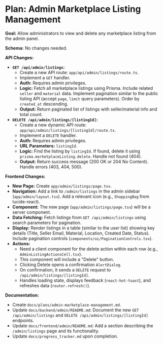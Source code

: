# Plan: Admin Marketplace Listing Management

**Goal:** Allow administrators to view and delete any marketplace listing from the admin panel.

**Schema:** No changes needed.

**API Changes:**

*   **`GET /api/admin/listings`:**
    *   Create a new API route: `app/api/admin/listings/route.ts`.
    *   Implement a `GET` handler.
    *   **Auth:** Requires admin privileges.
    *   **Logic:** Fetch all marketplace listings using Prisma. Include related `seller` and `material` data. Implement pagination similar to the public listing API (accept `page`, `limit` query parameters). Order by `created_at` descending.
    *   **Output:** Return paginated list of listings with seller/material info and total count.
*   **`DELETE /api/admin/listings/[listingId]`:**
    *   Create a new dynamic API route: `app/api/admin/listings/[listingId]/route.ts`.
    *   Implement a `DELETE` handler.
    *   **Auth:** Requires admin privileges.
    *   **URL Parameters:** `listingId`.
    *   **Logic:** Find the listing by `listingId`. If found, delete it using `prisma.marketplaceListing.delete`. Handle not found (404).
    *   **Output:** Return success message (200 OK or 204 No Content). Handle errors (403, 404, 500).

**Frontend Changes:**

*   **New Page:** Create `app/admin/listings/page.tsx`.
*   **Navigation:** Add a link to `/admin/listings` in the admin sidebar (`app/admin/layout.tsx`). Add a relevant icon (e.g., `ShoppingBag` from lucide-react).
*   **Component:** The new page (`app/admin/listings/page.tsx`) will be a server component.
*   **Data Fetching:** Fetch listings from `GET /api/admin/listings` using search parameters for pagination.
*   **Display:** Render listings in a table (similar to the user list) showing key details (Title, Seller Email, Material, Location, Created Date, Status). Include pagination controls (`components/ui/PaginationControls.tsx`).
*   **Actions:**
    *   Need a client component for the delete action within each row (e.g., `AdminListingActionsCell.tsx`).
    *   This component will include a "Delete" button.
    *   Clicking Delete opens a confirmation `AlertDialog`.
    *   On confirmation, it sends a `DELETE` request to `/api/admin/listings/[listingId]`.
    *   Handles loading state, displays feedback (`react-hot-toast`), and refreshes data (`router.refresh()`).

**Documentation:**

*   Create `docs/plans/admin-marketplace-management.md`.
*   Update `docs/backend/admin/README.md`: Document the new `GET /api/admin/listings` and `DELETE /api/admin/listings/[listingId]` endpoints.
*   Update `docs/frontend/admin/README.md`: Add a section describing the `/admin/listings` page and its functionality.
*   Update `docs/progress_tracker.md` upon completion. 